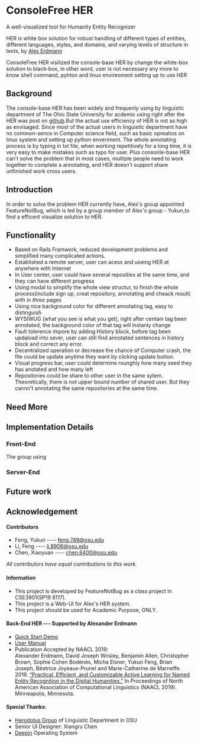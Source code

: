 # ConsoleFree HER
A well-visualized tool for Humanity Entity Recognizer

HER is white box solution for robust handling of different types of entities, different languages, styles, and domains, and varying levels of structure in texts, by [Alex Erdmann](ae1541@nyu.edu)

ConsoleFree HER visilized the console-base HER by change the white-box solution to black-box, in other word, user is not 
necessary any more to know shell command, pyhton and linux envireoment setting up to use HER

## Background
The console-base HER has been widely and frequenly using by 
linguistic department of The Ohio State University for acdemic using right after the HER was post on [github](https://github.com/alexerdmann/HER).But the actual use efficiency of HER is not as high as envisaged. Since most of the actual users in linguistic department have no common-sence in Computer science field, such as basic opreatios on linux system and setting up python enveriment.
The whole annotating process is by typing in txt file, when working repetitively for a long time, it is very easy to make mistakes such as typo for user.
Plus consonle-base HER can't solve the problem that in most cases, multiple people need to work together to complete a annotating, and HER doesn't support share unfinished work cross users.
## Introduction
In order to solve the problem HER currently have, Alex's group appointed FeatureNotBug, which is led by a group member of Alex's group - Yukun,to find a efficent visualize solution to HER.
## Functionality

* Based on Rails Framwork, reduced development problems and simplified many complicated actions. 
* Established a remote server, user can acess and useing HER at anywhere with Internet
* In User center, user could have several reposities at the same time, and they can have different progress
* Using modal to simplify the whole view structur, to finish the whole process(include sign up, creat repository, annotating and cheack result) with in *three* pages
* Using nice background color for different annotating tag, easy to distinguish
* WYSIWUG (what you see is what you get), right after centain tag been annotated, the background color of that tag will instanly change
* Fault tolerence impore by adding History block, before tag been updaload into sever, user can still find annotated sentences in history block and correct any error.
* Decentralized operation or decrease the chance of Computer crash, the file could be update anytime they want by clicking update button.
* Visual progress bar, user could determine rounghly how many seed they has anotated and how many left
* Repositories could be share to other user in the same sytem. Theoretically, there is not upper bound number of shared user. But they cannn't annotating the same  repositories at the same time.
## Need More

## Implementation Details
### Front-End
The group using 
### Server-End

## Future work







## Acknowledgement
#### Contributors
* Feng, Yukun ---- [feng.749@osu.edu](feng.749@osu.edu)
* Li, Feng ---- [li.8906@osu.edu](li.8906@osu.edu)  
* Chen, Xiaoyuan ---- [chen.6400@osu.edu](chen.6400@osu.edu)

*All contributors have equal contributions to this work.*

#### Information
* This project is developed by FeatureNotBug as a class project in CSE3901(SP19 8117).
* This project is a Web-UI for Alex's HER system.  
* This project should be used for Academic Purpose, ONLY.  
#### Back-End HER --- Supported by Alexander Erdmann
* [Quick Start Demo](https://github.com/alexerdmann/HER)
* [User Manual](https://github.com/alexerdmann/HER/blob/master/Scripts/Docs/Manual.md)
* Publication Accepted by NAACL 2019:  
Alexander Erdmann, David Joseph Wrisley, Benjamin Allen, Christopher Brown, Sophie Cohen Bodénès, Micha Elsner, Yukun Feng, Brian Joseph, Béatrice Joyeaux-Prunel and Marie-Catherine de Marneffe. 2019. [“Practical, Efficient, and Customizable Active Learning for Named Entity Recognition in the Digital Humanities.”](https://github.com/alexerdmann/HER/blob/master/HER_NAACL2019_preprint.pdf) In Proceedings of North American Association of Computational Linguistics (NAACL 2019). Minneapolis, Minnesota.

#### Special Thanks:
* [Herodotus Group](https://u.osu.edu/herodotos/) of Linguistic Department in OSU
* Senior UI Designer: Xiangru Chen
* [Deepin](https://www.deepin.org/en/) Operating System